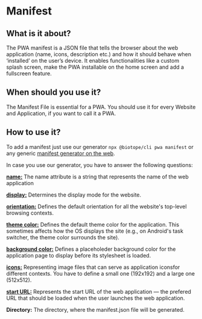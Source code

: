 # Manifest

## What is it about?
The PWA manifest is a JSON file that tells the browser about the web application (name, icons, description etc.)  and how it should behave when ‘installed’ on the user’s device. It enables functionalities like a custom splash screen, make the PWA installable on the home screen and add a fullscreen feature.

## When should you use it?
The Manifest File is essential for a PWA. You should use it for every Website and Application, if you want to call it a PWA.

## How to use it?
To add a manifest just use our generator `npx @biotope/cli pwa manifest` or any generic [manifest generator on the web](https://app-manifest.firebaseapp.com/).

In case you use our generator, you have to answer the following questions:

[**name:**](https://developer.mozilla.org/en-US/docs/Web/Manifest/name) The name attribute is a string that represents the name of the web application

[**display:**](https://developer.mozilla.org/en-US/docs/Web/Manifest/display) Determines the display mode for the website.

[**orientation:**](https://developer.mozilla.org/en-US/docs/Web/Manifest/orientation) Defines the default orientation for all the website's top-level browsing contexts.

[**theme color:**](https://developer.mozilla.org/en-US/docs/Web/Manifest/theme_color) Defines the default theme color for the application. This sometimes affects how the OS displays the site (e.g., on Android's task switcher, the theme color surrounds the site).

[**background color:**](https://developer.mozilla.org/en-US/docs/Web/Manifest/background_color) Defines a placeholeder background color for the application page to display before its stylesheet is loaded.

[**icons:**](https://developer.mozilla.org/en-US/docs/Web/Manifest/icons) Representing image files that can serve as application iconsfor different contexts. You have to define a small one (192x192) and a large one (512x512).

[**start URL:**](https://developer.mozilla.org/en-US/docs/Web/Manifest/start_url) Represents the start URL of the web application — the prefered URL that should be loaded when the user launches the web application.

**Directory:** The directory, where the manifest.json file will be generated.
